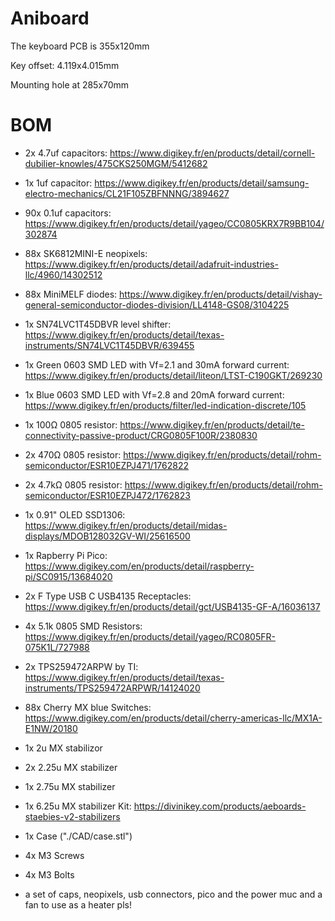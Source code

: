 # Aniboard

The keyboard PCB is 355x120mm

Key offset: 4.119x4.015mm

Mounting hole at 285x70mm

# BOM
- 2x 4.7uf capacitors: https://www.digikey.fr/en/products/detail/cornell-dubilier-knowles/475CKS250MGM/5412682
- 1x 1uf capacitor: https://www.digikey.fr/en/products/detail/samsung-electro-mechanics/CL21F105ZBFNNNG/3894627
- 90x 0.1uf capacitors: https://www.digikey.fr/en/products/detail/yageo/CC0805KRX7R9BB104/302874
- 88x SK6812MINI-E neopixels: https://www.digikey.fr/en/products/detail/adafruit-industries-llc/4960/14302512
- 88x MiniMELF diodes: https://www.digikey.fr/en/products/detail/vishay-general-semiconductor-diodes-division/LL4148-GS08/3104225
- 1x SN74LVC1T45DBVR level shifter: https://www.digikey.fr/en/products/detail/texas-instruments/SN74LVC1T45DBVR/639455
- 1x Green 0603 SMD LED with Vf=2.1 and 30mA forward current: https://www.digikey.fr/en/products/detail/liteon/LTST-C190GKT/269230
- 1x Blue 0603 SMD LED with Vf=2.8 and 20mA forward current: https://www.digikey.fr/en/products/filter/led-indication-discrete/105
- 1x 100Ω 0805 resistor: https://www.digikey.fr/en/products/detail/te-connectivity-passive-product/CRG0805F100R/2380830
- 2x 470Ω 0805 resistor: https://www.digikey.fr/en/products/detail/rohm-semiconductor/ESR10EZPJ471/1762822
- 2x 4.7kΩ 0805 resistor: https://www.digikey.fr/en/products/detail/rohm-semiconductor/ESR10EZPJ472/1762823
- 1x 0.91" OLED SSD1306: https://www.digikey.fr/en/products/detail/midas-displays/MDOB128032GV-WI/25616500
- 1x Rapberry Pi Pico: https://www.digikey.com/en/products/detail/raspberry-pi/SC0915/13684020

- 2x F Type USB C USB4135 Receptacles: https://www.digikey.fr/en/products/detail/gct/USB4135-GF-A/16036137
- 4x 5.1k 0805 SMD Resistors: https://www.digikey.fr/en/products/detail/yageo/RC0805FR-075K1L/727988
- 2x TPS259472ARPW by TI: https://www.digikey.fr/en/products/detail/texas-instruments/TPS259472ARPWR/14124020

- 88x Cherry MX blue Switches: https://www.digikey.com/en/products/detail/cherry-americas-llc/MX1A-E1NW/20180

- 1x 2u MX stabilizor
- 2x 2.25u MX stabilizer
- 1x 2.75u MX stabilizer
- 1x 6.25u MX stabilizer
Kit: https://divinikey.com/products/aeboards-staebies-v2-stabilizers

- 1x Case ("./CAD/case.stl")

- 4x M3 Screws
- 4x M3 Bolts

- a set of caps, neopixels, usb connectors, pico and the power muc and a fan to use as a heater pls!

